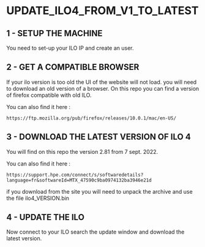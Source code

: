 # UPDATE_ILO4_FROM_V1_TO_LATEST

## 1 - SETUP THE MACHINE

You need to set-up your ILO IP and create an user.

## 2 - GET A COMPATIBLE BROWSER

If your ilo version is too old the UI of the website will not load. you will need to download an old version of a browser. On this repo you can find a version of firefox compatible with old ILO.

You can also find it here : 
```
https://ftp.mozilla.org/pub/firefox/releases/10.0.1/mac/en-US/
```

## 3 - DOWNLOAD THE LATEST VERSION OF ILO 4

You will find on this repo the version 2.81 from 7 sept. 2022.

You can also find it here :
```
https://support.hpe.com/connect/s/softwaredetails?language=fr&softwareId=MTX_47590c9ba0974132ba3946e21d
```

if you download from the site you will need to unpack the archive and use the file ilo4_VERSION.bin

## 4 - UPDATE THE ILO

Now connect to your ILO search the update window and download the latest version.

